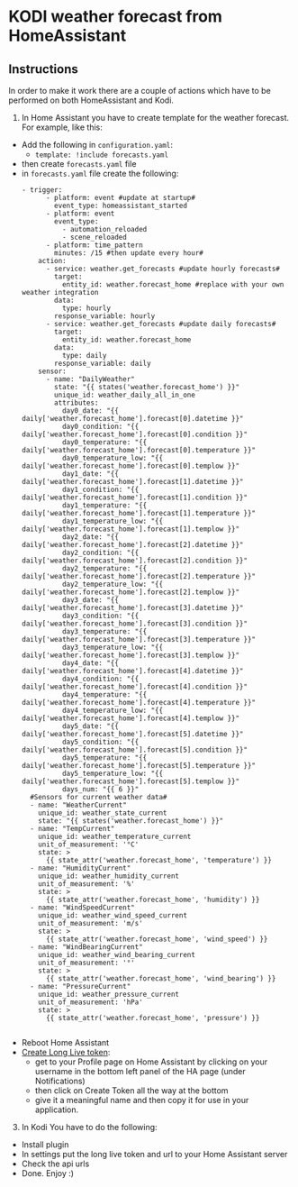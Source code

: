 # KODI weather forecast from HomeAssistant

## Instructions
In order to make it work there are a couple of actions which have to be performed on both HomeAssistant and Kodi.

1. In Home Assistant you have to create template for the weather forecast.
For example, like this:
- Add the following in `configuration.yaml`:
  - `template: !include forecasts.yaml`
- then create `forecasts.yaml` file
- in `forecasts.yaml` file create the following:
    <pre><code>- trigger:
        - platform: event #update at startup#
          event_type: homeassistant_started
        - platform: event
          event_type:
            - automation_reloaded
            - scene_reloaded
        - platform: time_pattern
          minutes: /15 #then update every hour#
      action:
        - service: weather.get_forecasts #update hourly forecasts#
          target:
            entity_id: weather.forecast_home #replace with your own weather integration
          data:
            type: hourly
          response_variable: hourly
        - service: weather.get_forecasts #update daily forecasts#
          target:
            entity_id: weather.forecast_home
          data:
            type: daily
          response_variable: daily
      sensor:
        - name: "DailyWeather"
          state: "{{ states('weather.forecast_home') }}"
          unique_id: weather_daily_all_in_one
          attributes:
            day0_date: "{{ daily['weather.forecast_home'].forecast[0].datetime }}"
            day0_condition: "{{ daily['weather.forecast_home'].forecast[0].condition }}"
            day0_temperature: "{{ daily['weather.forecast_home'].forecast[0].temperature }}"
            day0_temperature_low: "{{ daily['weather.forecast_home'].forecast[0].templow }}"
            day1_date: "{{ daily['weather.forecast_home'].forecast[1].datetime }}"
            day1_condition: "{{ daily['weather.forecast_home'].forecast[1].condition }}"
            day1_temperature: "{{ daily['weather.forecast_home'].forecast[1].temperature }}"
            day1_temperature_low: "{{ daily['weather.forecast_home'].forecast[1].templow }}"
            day2_date: "{{ daily['weather.forecast_home'].forecast[2].datetime }}"
            day2_condition: "{{ daily['weather.forecast_home'].forecast[2].condition }}"
            day2_temperature: "{{ daily['weather.forecast_home'].forecast[2].temperature }}"
            day2_temperature_low: "{{ daily['weather.forecast_home'].forecast[2].templow }}"
            day3_date: "{{ daily['weather.forecast_home'].forecast[3].datetime }}"
            day3_condition: "{{ daily['weather.forecast_home'].forecast[3].condition }}"
            day3_temperature: "{{ daily['weather.forecast_home'].forecast[3].temperature }}"
            day3_temperature_low: "{{ daily['weather.forecast_home'].forecast[3].templow }}"
            day4_date: "{{ daily['weather.forecast_home'].forecast[4].datetime }}"
            day4_condition: "{{ daily['weather.forecast_home'].forecast[4].condition }}"
            day4_temperature: "{{ daily['weather.forecast_home'].forecast[4].temperature }}"
            day4_temperature_low: "{{ daily['weather.forecast_home'].forecast[4].templow }}"
            day5_date: "{{ daily['weather.forecast_home'].forecast[5].datetime }}"
            day5_condition: "{{ daily['weather.forecast_home'].forecast[5].condition }}"
            day5_temperature: "{{ daily['weather.forecast_home'].forecast[5].temperature }}"
            day5_temperature_low: "{{ daily['weather.forecast_home'].forecast[5].templow }}"
            days_num: "{{ 6 }}"
    #Sensors for current weather data#
    - name: "WeatherCurrent"
      unique_id: weather_state_current
      state: "{{ states('weather.forecast_home') }}"
    - name: "TempCurrent"
      unique_id: weather_temperature_current
      unit_of_measurement: '°C'
      state: >
        {{ state_attr('weather.forecast_home', 'temperature') }}
    - name: "HumidityCurrent"
      unique_id: weather_humidity_current
      unit_of_measurement: '%'
      state: >
        {{ state_attr('weather.forecast_home', 'humidity') }}
    - name: "WindSpeedCurrent"
      unique_id: weather_wind_speed_current
      unit_of_measurement: 'm/s'
      state: >
        {{ state_attr('weather.forecast_home', 'wind_speed') }}
    - name: "WindBearingCurrent"
      unique_id: weather_wind_bearing_current
      unit_of_measurement: '°'
      state: >
        {{ state_attr('weather.forecast_home', 'wind_bearing') }}
    - name: "PressureCurrent"
      unique_id: weather_pressure_current
      unit_of_measurement: 'hPa'
      state: >
        {{ state_attr('weather.forecast_home', 'pressure') }}
    </code></pre>
- Reboot Home Assistant
- [Create Long Live token](https://community.home-assistant.io/t/how-to-get-long-lived-access-token/162159/5):
  -  get to your Profile page on Home Assistant by clicking on your username in the bottom left panel of the HA page (under Notifications)
  -  then click on Create Token all the way at the bottom
  -  give it a meaningful name and then copy it for use in your application.
3. In Kodi You have to do the following:
  - Install plugin
  - In settings put the long live token and url to your Home Assistant server
  - Check the api urls
  - Done. Enjoy :) 

